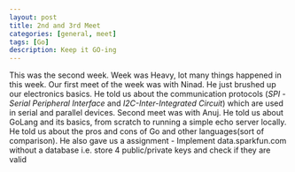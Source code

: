 ```yaml
---
layout: post
title: 2nd and 3rd Meet
categories: [general, meet]
tags: [Go]
description: Keep it GO-ing
---
```


This was the second week. Week was Heavy, lot many things happened in this week.
Our first meet of the week was with Ninad. He just brushed up our electronics basics. He told us about the communication protocols (*SPI -Serial Peripheral Interface* and *I2C-Inter-Integrated Circuit*) which are used in serial and parallel devices.
Second meet was with Anuj. He told us about GoLang and its basics, from scratch to running a simple echo server locally. He told us about the pros and cons of Go and other languages(sort of comparison). He also gave us a assignment - Implement data.sparkfun.com without a database i.e. store 4 public/private keys and check if they are valid

